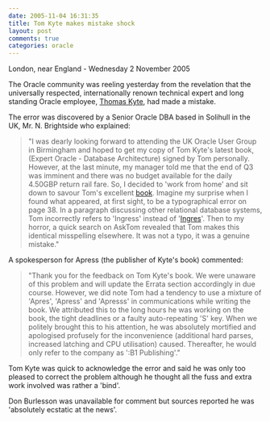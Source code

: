 ```yaml
---
date: 2005-11-04 16:31:35
title: Tom Kyte makes mistake shock
layout: post
comments: true
categories: oracle
---
```

London, near England - Wednesday 2 November 2005

The Oracle community was reeling yesterday from the revelation that
the universally respected, internationally renown technical expert and
long standing Oracle employee,
[Thomas Kyte](http://tkyte.blogspot.com/), had made a mistake.

The error was discovered by a Senior Oracle DBA based in Solihull in
the UK, Mr. N. Brightside who explained:

> "I was dearly looking forward to attending the UK Oracle User Group
> in Birmingham and hoped to get my copy of Tom Kyte's latest book,
> (Expert Oracle - Database Architecture) signed by Tom
> personally. However, at the last minute, my manager told me that the
> end of Q3 was imminent and there was no budget available for the
> daily 4.50GBP return rail fare. So, I decided to 'work from home'
> and sit down to savour Tom's excellent
> [book](http://www.amazon.co.uk/exec/obidos/ASIN/1590595300/qid=1130415782/sr=8-1/ref=sr_8_xs_ap_i1_xgl/202-3162097-9903838).
> Imagine my surprise when I found what appeared, at first sight, to
> be a typographical error on page 38. In a paragraph discussing other
> relational database systems, Tom incorrectly refers to 'Ingress'
> instead of '[Ingres](http://en.wikipedia.org/wiki/Ingres/)'.  Then
> to my horror, a quick search on AskTom revealed that Tom makes this
> identical misspelling elsewhere. It was not a typo, it was a genuine
> mistake."

A spokesperson for Apress (the publisher of Kyte's book) commented:

> "Thank you for the feedback on Tom Kyte's book. We were unaware of
> this problem and will update the Errata section accordingly in due
> course. However, we did note Tom had a tendency to use a mixture of
> 'Apres', 'Apress' and 'Apresss' in communications while writing the
> book. We attributed this to the long hours he was working on the
> book, the tight deadlines or a faulty auto-repeating 'S' key.  When
> we politely brought this to his attention, he was absolutely
> mortified and apologised profusely for the inconvenience (additional
> hard parses, increased latching and CPU utilisation) caused.
> Thereafter, he would only refer to the company as ':B1 Publishing'."

Tom Kyte was quick to acknowledge the error and said he was only too
pleased to correct the problem although he thought all the fuss and
extra work involved was rather a 'bind'.

Don Burlesson was unavailable for comment but sources reported he was
'absolutely ecstatic at the news'.

